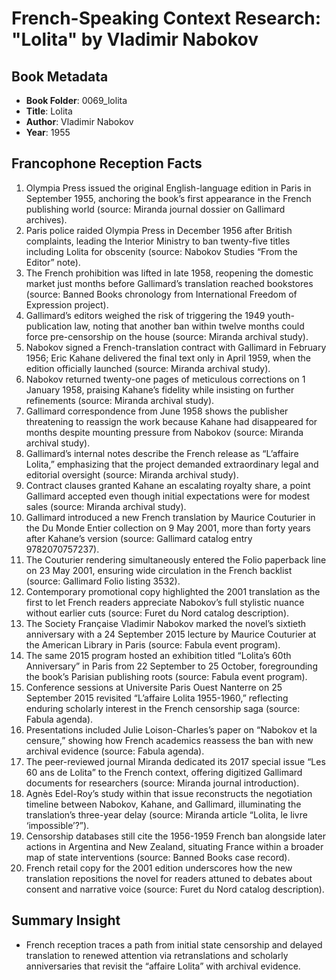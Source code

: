# French-Speaking Context Research: "Lolita" by Vladimir Nabokov

## Book Metadata
- **Book Folder**: 0069_lolita
- **Title**: Lolita
- **Author**: Vladimir Nabokov
- **Year**: 1955

## Francophone Reception Facts
1. Olympia Press issued the original English-language edition in Paris in September 1955, anchoring the book’s first appearance in the French publishing world (source: Miranda journal dossier on Gallimard archives).
2. Paris police raided Olympia Press in December 1956 after British complaints, leading the Interior Ministry to ban twenty-five titles including Lolita for obscenity (source: Nabokov Studies “From the Editor” note).
3. The French prohibition was lifted in late 1958, reopening the domestic market just months before Gallimard’s translation reached bookstores (source: Banned Books chronology from International Freedom of Expression project).
4. Gallimard’s editors weighed the risk of triggering the 1949 youth-publication law, noting that another ban within twelve months could force pre-censorship on the house (source: Miranda archival study).
5. Nabokov signed a French-translation contract with Gallimard in February 1956; Eric Kahane delivered the final text only in April 1959, when the edition officially launched (source: Miranda archival study).
6. Nabokov returned twenty-one pages of meticulous corrections on 1 January 1958, praising Kahane’s fidelity while insisting on further refinements (source: Miranda archival study).
7. Gallimard correspondence from June 1958 shows the publisher threatening to reassign the work because Kahane had disappeared for months despite mounting pressure from Nabokov (source: Miranda archival study).
8. Gallimard’s internal notes describe the French release as “L’affaire Lolita,” emphasizing that the project demanded extraordinary legal and editorial oversight (source: Miranda archival study).
9. Contract clauses granted Kahane an escalating royalty share, a point Gallimard accepted even though initial expectations were for modest sales (source: Miranda archival study).
10. Gallimard introduced a new French translation by Maurice Couturier in the Du Monde Entier collection on 9 May 2001, more than forty years after Kahane’s version (source: Gallimard catalog entry 9782070757237).
11. The Couturier rendering simultaneously entered the Folio paperback line on 23 May 2001, ensuring wide circulation in the French backlist (source: Gallimard Folio listing 3532).
12. Contemporary promotional copy highlighted the 2001 translation as the first to let French readers appreciate Nabokov’s full stylistic nuance without earlier cuts (source: Furet du Nord catalog description).
13. The Society Française Vladimir Nabokov marked the novel’s sixtieth anniversary with a 24 September 2015 lecture by Maurice Couturier at the American Library in Paris (source: Fabula event program).
14. The same 2015 program hosted an exhibition titled “Lolita’s 60th Anniversary” in Paris from 22 September to 25 October, foregrounding the book’s Parisian publishing roots (source: Fabula event program).
15. Conference sessions at Universite Paris Ouest Nanterre on 25 September 2015 revisited “L’affaire Lolita 1955-1960,” reflecting enduring scholarly interest in the French censorship saga (source: Fabula agenda).
16. Presentations included Julie Loison-Charles’s paper on “Nabokov et la censure,” showing how French academics reassess the ban with new archival evidence (source: Fabula agenda).
17. The peer-reviewed journal Miranda dedicated its 2017 special issue “Les 60 ans de Lolita” to the French context, offering digitized Gallimard documents for researchers (source: Miranda journal introduction).
18. Agnès Edel-Roy’s study within that issue reconstructs the negotiation timeline between Nabokov, Kahane, and Gallimard, illuminating the translation’s three-year delay (source: Miranda article “Lolita, le livre ‘impossible’?”).
19. Censorship databases still cite the 1956-1959 French ban alongside later actions in Argentina and New Zealand, situating France within a broader map of state interventions (source: Banned Books case record).
20. French retail copy for the 2001 edition underscores how the new translation repositions the novel for readers attuned to debates about consent and narrative voice (source: Furet du Nord catalog description).

## Summary Insight
- French reception traces a path from initial state censorship and delayed translation to renewed attention via retranslations and scholarly anniversaries that revisit the “affaire Lolita” with archival evidence.
